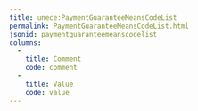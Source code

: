 ```yaml
---
title: unece:PaymentGuaranteeMeansCodeList
permalink: PaymentGuaranteeMeansCodeList.html
jsonid: paymentguaranteemeanscodelist
columns:
  - 
    title: Comment
    code: comment
  - 
    title: Value
    code: value
---
```

